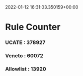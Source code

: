 2022-01-12 16:31:03.350159+00:00
# Rule Counter 
 ### UCATE : 378927

 ### Veneto : 60072

 ### Allowlist : 13920